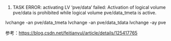 1.  TASK ERROR: activating LV ‘pve/data’ failed: Activation of logical volume pve/data is prohibited while logical volume pve/data_tmeta is active.

lvchange -an pve/data_tmeta
lvchange -an pve/data_tdata
lvchange -ay pve

参考：https://blog.csdn.net/feitianyul/article/details/125417765